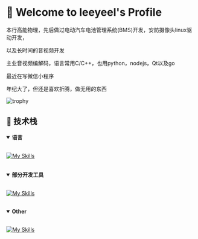 # 🌟 Welcome to leeyeel's Profile  

本行高能物理，先后做过电动汽车电池管理系统(BMS)开发，安防摄像头linux驱动开发，

以及长时间的音视频开发

主业音视频编解码，语言常用C/C++，也用python，nodejs，Qt以及go

最近在写微信小程序

年纪大了，但还是喜欢折腾，做无用的东西

<img src="https://github-profile-trophy.vercel.app/?username=leeyeel&theme=tokyonight&column=7&no-frame=true" alt="trophy"/>


## 🔧 技术栈  

<details open> 
<summary><b>语言</b></summary> 

[![My Skills](https://skillicons.dev/icons?i=c,cpp,py,go,qt,js,latex,fortran)](https://skillicons.dev)

</details> 

<details open> 
<summary><b>部分开发工具</b></summary> 

[![My Skills](https://skillicons.dev/icons?i=vim,neovim,vscode,git,cmake,github,docker)](https://skillicons.dev)

</details> 

<details open> 
<summary><b>Other</b></summary> 

[![My Skills](https://skillicons.dev/icons?i=blender,linux)](https://skillicons.dev)

</details> 
